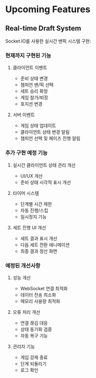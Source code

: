 # Upcoming Features

## Real-time Draft System

Socket.IO를 사용한 실시간 밴픽 시스템 구현:

### 현재까지 구현된 기능

1. 클라이언트 이벤트

   - 준비 상태 변경
   - 챔피언 밴/픽 선택
   - 세트 승리 확정
   - 게임 참가/퇴장
   - 포지션 변경

2. 서버 이벤트
   - 게임 상태 업데이트
   - 클라이언트 상태 변경 알림
   - 챔피언 선택 및 페이즈 진행 알림

### 추가 구현 예정 기능

1. 실시간 클라이언트 상태 관리 개선

   - UI/UX 개선
   - 준비 상태 시각적 표시 개선

2. 타이머 시스템

   - 단계별 시간 제한
   - 자동 진행/스킵
   - 일시정지 기능

3. 세트 진행 UI 개선
   - 세트 결과 표시 개선
   - 다음 세트 전환 애니메이션
   - 최종 결과 정산 화면

### 예정된 개선사항

1. 성능 개선

   - WebSocket 연결 최적화
   - 데이터 전송 최소화
   - 메모리 사용량 최적화

2. 오류 처리 개선

   - 연결 끊김 대응
   - 상태 동기화 검증
   - 자동 복구 기능

3. 관리자 기능
   - 게임 강제 종료
   - 단계 되돌리기
   - 로그 확인
